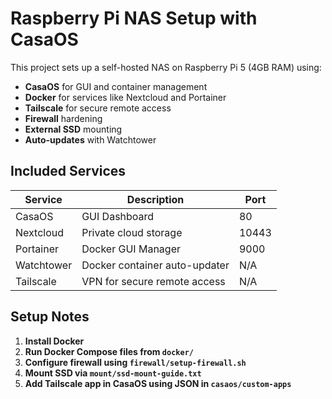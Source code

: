# Raspberry Pi NAS Setup with CasaOS

This project sets up a self-hosted NAS on Raspberry Pi 5 (4GB RAM) using:
- **CasaOS** for GUI and container management
- **Docker** for services like Nextcloud and Portainer
- **Tailscale** for secure remote access
- **Firewall** hardening
- **External SSD** mounting
- **Auto-updates** with Watchtower

## Included Services

| Service     | Description                                | Port |
|-------------|--------------------------------------------|------|
| CasaOS      | GUI Dashboard                              | 80   |
| Nextcloud   | Private cloud storage                      | 10443|
| Portainer   | Docker GUI Manager                         | 9000 |
| Watchtower  | Docker container auto-updater              | N/A  |
| Tailscale   | VPN for secure remote access               | N/A  |

## Setup Notes

1. **Install Docker**
2. **Run Docker Compose files from `docker/`**
3. **Configure firewall using `firewall/setup-firewall.sh`**
4. **Mount SSD via `mount/ssd-mount-guide.txt`**
5. **Add Tailscale app in CasaOS using JSON in `casaos/custom-apps`**
